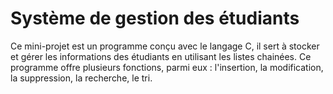 # Système de gestion des étudiants 
Ce mini-projet est un programme conçu avec le langage C, il sert à stocker et gérer les informations des étudiants en utilisant les listes chainées.
Ce programme offre plusieurs fonctions, parmi eux : l'insertion, la modification, la suppression, la recherche, le tri.
